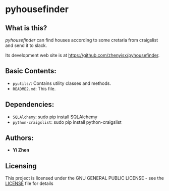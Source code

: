 <!-- # pyutils
A collection of utility functions, including string processing, regular expressions, text understanding. -->

# pyhousefinder

## What is this?

*pyhousefinder* can find houses according to some cretaria from craigslist and send it to slack.

<!-- a LaTeX document class meant for using with a University of Alaska Fairbanks-style thesis. It would be used like so:

    \documentclass{uafthesis} -->

Its development web site is at <https://github.com/zhenyisx/pyhousefinder>.

## Basic Contents:

<!-- * `uafthesis.cls`: The class file itself.
* `bib_styles/`: A few common bibliography styles for BibTeX:
    * `/agufull08.bst` is the 2008 edition of the AGU bibliography style
    * `unsrtabbrv3.bst` is a style written by one of the authors of `uafthesis.cls`. -->
<!-- * `server.py`: Contains classes and methods for a http server. -->
* `pyutils/`: Contains utility classes and methods.
* `README2.md`: This file.


## Dependencies:

* `SQLAlchemy`: sudo pip install SQLAlchemy
* `python-craigslist`: sudo pip install python-craigslist

<!-- ## Branches:

* `master` is the main branch, and is based on the 2004 thesis class.
 * `2006` is a side branch which contains Ryan Woodard's 2006 version of `uafthesis.cls` which also tackled the missing "page" headers problem. A cursory analysis based on `diff uafthesis2004.cls uafthesis2006.cls` indicates that my solution to the "page heading" problem is probably better/easier. However, I may be wrong, and I really appreciate Ryan's work, so it's included in its own branch.  -->

<!-- ## Help -->

<!-- If you don't know how to use LaTeX or need general support, I would recommend the following resources for learning and asking questions:

* <http://en.wikibooks.org/wiki/LaTeX>
* <http://tex.stackexchange.com>
* <irc://freenode.net/#latex>

For questions directly pertaining to `uafthesis.tex`, refer to `example/example.pdf` or contact the latest author via [github](https://github.com/jesusabdullah/uafthesis/issues), twitter (http://twitter.com/jesusabdullah) or [email](email:josh.holbrook@gmail.com). -->

<!-- ## Call to Arms

If you're a UAF student writing a thesis in LaTeX and have some improvements to
make, you should do so and share! `uafthesis.cls` could honestly use some TLC.

If you would like to use Github, here's the process for submitting changes:

2. Fork this project. There's a button on the upper-right corner of the main page.
3. *git clone* your new repository.
4. Make changes.
5. *git commit -m"Some changes I made for great justice."*
6. *git push origin master*
7. Hit me up with a pull request. This is also on the upper-right corner of the main page.

If you would rather not use git (if, for example, version control is scary and
confusing), feel free to contact me at josh.holbrook@gmail.com and we can find 
another way of updating the class file. -->

## Authors:

* **Yi Zhen**   


## Licensing

This project is licensed under the GNU GENERAL PUBLIC LICENSE - see the [LICENSE](LICENSE) file for details
<!-- Nothing is included with the original bundle, but based on the sources of the original latex materials, it's safe to say (imo) that the project is covered by the [**LaTeX Project Public License**](http://www.latex-project.org/lppl.txt). -->